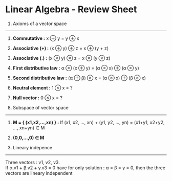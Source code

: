 Linear Algebra - Review Sheet
=============================

1. Axioms of a vector space
---------------------------

1. **Commutative :** x ⊕ y = y ⊕ x

2. **Associative (+) :** (x ⊕ y) ⊕ z = x ⊕ (y + z)

3. **Associative (.) :** (x ⊗ y) ⊗ z = x ⊗ (y ⊗ z)

4. **First distributive law :** α ⊗ (x ⊕ y) = (α ⊗ x) ⊕ (α ⊗ y)

5. **Second distributive law :** (α ⊕ β) ⊗ x = (α ⊗ x) ⊕ (β ⊗ x)

6. **Neutral element :** 1 ⊗ x = ?

7. **Null vector :** 0 ⊗ x = ?

2. Subspace of vector space
---------------------------

1. **M = { (x1,x2,...,xn) } :** If (x1, x2, ..., xn) + (y1, y2, ..., yn) = (x1+y1, x2+y2, ..., xn+yn) ∈ M

2. **(0,0,...,0) ∈ M**

3. Lineary indepence
--------------------

Three vectors : v1, v2, v3.  
If α.v1 + β.v2 + γ.v3 = 0 have for only solution : α = β = γ = 0, then the three vectors are lineary independent
